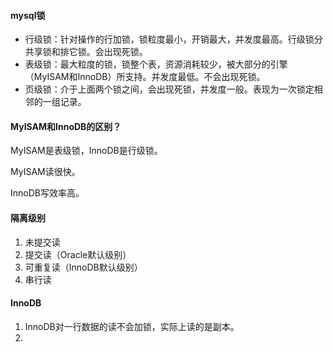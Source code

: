 #### mysql锁
- 行级锁：针对操作的行加锁，锁粒度最小，开销最大，并发度最高。行级锁分共享锁和排它锁。会出现死锁。
- 表级锁：最大粒度的锁，锁整个表，资源消耗较少，被大部分的引擎（MyISAM和InnoDB）所支持。并发度最低。不会出现死锁。
- 页级锁：介于上面两个锁之间，会出现死锁，并发度一般。表现为一次锁定相邻的一组记录。

#### MyISAM和InnoDB的区别？
MyISAM是表级锁，InnoDB是行级锁。

MyISAM读很快。

InnoDB写效率高。

#### 隔离级别
1. 未提交读
2. 提交读（Oracle默认级别）
3. 可重复读（InnoDB默认级别）
4. 串行读

#### InnoDB
1. InnoDB对一行数据的读不会加锁，实际上读的是副本。
2. 